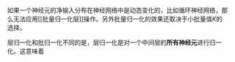 如果一个神经元的净输入分布在神经网络中是动态变化的，比如循环神经网络，那么无法应用[[批量归一化层]]操作。另外批量归一化的效果还取决于小批量值$K$的选择。

层归一化和批归一化不同的是，层归一化是对一个中间层的**所有神经元**进行归一化。这意味着